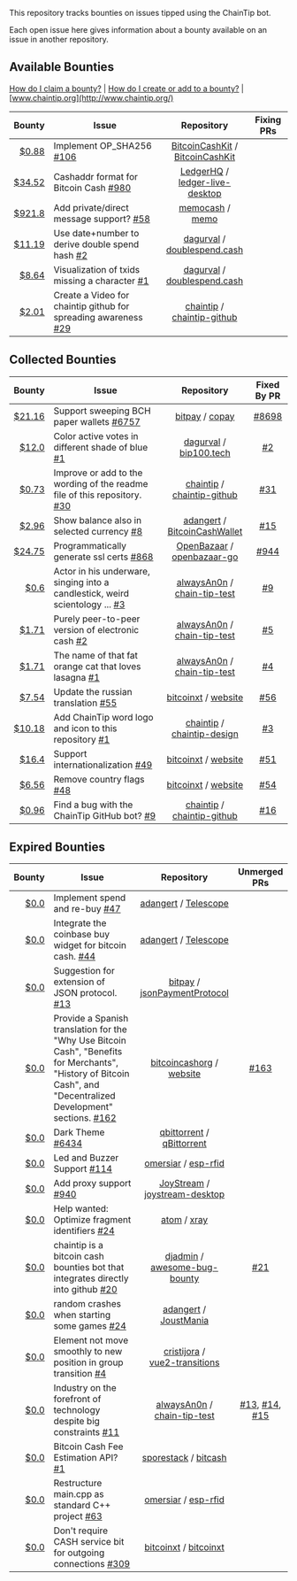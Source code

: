 This repository tracks bounties on issues tipped using the ChainTip bot. 

Each open issue here gives information about a bounty available on an issue in another repository.


## Available Bounties

[How do I claim a bounty?](http://www.chaintip.org/github#claim-bounty) |  [How do I create or add to a bounty?](http://www.chaintip.org/github#tip-issue) | [www.chaintip.org](http://www.chaintip.org/)

Bounty | Issue | Repository | Fixing PRs
---: | --- | :---: | :---:
[$0.88](http://github.chaintip.org/chaintip/bounties/issues/43) | Implement OP_SHA256 [#106](http://github.chaintip.org/BitcoinCashKit/BitcoinCashKit/issues/106) | [BitcoinCashKit](http://github.chaintip.org/BitcoinCashKit) /<br>[BitcoinCashKit](http://github.chaintip.org/BitcoinCashKit/BitcoinCashKit) | 
[$34.52](http://github.chaintip.org/chaintip/bounties/issues/41) | Cashaddr format for Bitcoin Cash [#980](http://github.chaintip.org/LedgerHQ/ledger-live-desktop/issues/980) | [LedgerHQ](http://github.chaintip.org/LedgerHQ) /<br>[ledger-live-desktop](http://github.chaintip.org/LedgerHQ/ledger-live-desktop) | 
[$921.8](http://github.chaintip.org/chaintip/bounties/issues/40) | Add private/direct message support? [#58](http://github.chaintip.org/memocash/memo/issues/58) | [memocash](http://github.chaintip.org/memocash) / [memo](http://github.chaintip.org/memocash/memo) | 
[$11.19](http://github.chaintip.org/chaintip/bounties/issues/38) | Use date+number to derive double spend hash [#2](http://github.chaintip.org/dagurval/doublespend.cash/issues/2) | [dagurval](http://github.chaintip.org/dagurval) /<br>[doublespend.cash](http://github.chaintip.org/dagurval/doublespend.cash) | 
[$8.64](http://github.chaintip.org/chaintip/bounties/issues/29) | Visualization of txids missing a character [#1](http://github.chaintip.org/dagurval/doublespend.cash/issues/1) | [dagurval](http://github.chaintip.org/dagurval) /<br>[doublespend.cash](http://github.chaintip.org/dagurval/doublespend.cash) | 
[$2.01](http://github.chaintip.org/chaintip/bounties/issues/24) | Create a Video for chaintip github for spreading awareness [#29](http://github.chaintip.org/chaintip/chaintip-github/issues/29) | [chaintip](http://github.chaintip.org/chaintip) /<br>[chaintip-github](http://github.chaintip.org/chaintip/chaintip-github) | 

## Collected Bounties

Bounty | Issue | Repository | Fixed By PR
---: | --- | :---: | :---:
[$21.16](http://github.chaintip.org/chaintip/bounties/issues/32) | Support sweeping BCH paper wallets [#6757](http://github.chaintip.org/bitpay/copay/issues/6757) | [bitpay](http://github.chaintip.org/bitpay) / [copay](http://github.chaintip.org/bitpay/copay) | [#8698](http://github.chaintip.org/bitpay/copay/pull/8698)
[$12.0](http://github.chaintip.org/chaintip/bounties/issues/28) | Color active votes in different shade of blue [#1](http://github.chaintip.org/dagurval/bip100.tech/issues/1) | [dagurval](http://github.chaintip.org/dagurval) / [bip100.tech](http://github.chaintip.org/dagurval/bip100.tech) | [#2](http://github.chaintip.org/dagurval/bip100.tech/pull/2)
[$0.73](http://github.chaintip.org/chaintip/bounties/issues/25) | Improve or add to the wording of the readme file of this repository. [#30](http://github.chaintip.org/chaintip/chaintip-github/issues/30) | [chaintip](http://github.chaintip.org/chaintip) /<br>[chaintip-github](http://github.chaintip.org/chaintip/chaintip-github) | [#31](http://github.chaintip.org/chaintip/chaintip-github/pull/31)
[$2.96](http://github.chaintip.org/chaintip/bounties/issues/21) | Show balance also in selected currency [#8](http://github.chaintip.org/adangert/BitcoinCashWallet/issues/8) | [adangert](http://github.chaintip.org/adangert) /<br>[BitcoinCashWallet](http://github.chaintip.org/adangert/BitcoinCashWallet) | [#15](http://github.chaintip.org/adangert/BitcoinCashWallet/pull/15)
[$24.75](http://github.chaintip.org/chaintip/bounties/issues/15) | Programmatically generate ssl certs [#868](http://github.chaintip.org/OpenBazaar/openbazaar-go/issues/868) | [OpenBazaar](http://github.chaintip.org/OpenBazaar) /<br>[openbazaar-go](http://github.chaintip.org/OpenBazaar/openbazaar-go) | [#944](http://github.chaintip.org/OpenBazaar/openbazaar-go/pull/944)
[$0.6](http://github.chaintip.org/chaintip/bounties/issues/14) | Actor in his underware, singing into a candlestick, weird scientology ... [#3](http://github.chaintip.org/alwaysAn0n/chain-tip-test/issues/3) | [alwaysAn0n](http://github.chaintip.org/alwaysAn0n) /<br>[chain-tip-test](http://github.chaintip.org/alwaysAn0n/chain-tip-test) | [#9](http://github.chaintip.org/alwaysAn0n/chain-tip-test/pull/9)
[$1.71](http://github.chaintip.org/chaintip/bounties/issues/13) | Purely peer-to-peer version of electronic cash [#2](http://github.chaintip.org/alwaysAn0n/chain-tip-test/issues/2) | [alwaysAn0n](http://github.chaintip.org/alwaysAn0n) /<br>[chain-tip-test](http://github.chaintip.org/alwaysAn0n/chain-tip-test) | [#5](http://github.chaintip.org/alwaysAn0n/chain-tip-test/pull/5)
[$1.71](http://github.chaintip.org/chaintip/bounties/issues/12) | The name of that fat orange cat that loves lasagna [#1](http://github.chaintip.org/alwaysAn0n/chain-tip-test/issues/1) | [alwaysAn0n](http://github.chaintip.org/alwaysAn0n) /<br>[chain-tip-test](http://github.chaintip.org/alwaysAn0n/chain-tip-test) | [#4](http://github.chaintip.org/alwaysAn0n/chain-tip-test/pull/4)
[$7.54](http://github.chaintip.org/chaintip/bounties/issues/11) | Update the russian translation [#55](http://github.chaintip.org/bitcoinxt/website/issues/55) | [bitcoinxt](http://github.chaintip.org/bitcoinxt) / [website](http://github.chaintip.org/bitcoinxt/website) | [#56](http://github.chaintip.org/bitcoinxt/website/pull/56)
[$10.18](http://github.chaintip.org/chaintip/bounties/issues/8) | Add ChainTip word logo and icon to this repository [#1](http://github.chaintip.org/chaintip/chaintip-design/issues/1) | [chaintip](http://github.chaintip.org/chaintip) /<br>[chaintip-design](http://github.chaintip.org/chaintip/chaintip-design) | [#3](http://github.chaintip.org/chaintip/chaintip-design/pull/3)
[$16.4](http://github.chaintip.org/chaintip/bounties/issues/7) | Support internationalization [#49](http://github.chaintip.org/bitcoinxt/website/issues/49) | [bitcoinxt](http://github.chaintip.org/bitcoinxt) / [website](http://github.chaintip.org/bitcoinxt/website) | [#51](http://github.chaintip.org/bitcoinxt/website/pull/51)
[$6.56](http://github.chaintip.org/chaintip/bounties/issues/6) | Remove country flags [#48](http://github.chaintip.org/bitcoinxt/website/issues/48) | [bitcoinxt](http://github.chaintip.org/bitcoinxt) / [website](http://github.chaintip.org/bitcoinxt/website) | [#54](http://github.chaintip.org/bitcoinxt/website/pull/54)
[$0.96](http://github.chaintip.org/chaintip/bounties/issues/4) | Find a bug with the ChainTip GitHub bot? [#9](http://github.chaintip.org/chaintip/chaintip-github/issues/9) | [chaintip](http://github.chaintip.org/chaintip) /<br>[chaintip-github](http://github.chaintip.org/chaintip/chaintip-github) | [#16](http://github.chaintip.org/chaintip/chaintip-github/pull/16)

## Expired Bounties

Bounty | Issue | Repository | Unmerged PRs
---: | --- | :---: | :---:
[$0.0](http://github.chaintip.org/chaintip/bounties/issues/37) | Implement spend and re-buy [#47](http://github.chaintip.org/adangert/Telescope/issues/47) | [adangert](http://github.chaintip.org/adangert) / [Telescope](http://github.chaintip.org/adangert/Telescope) | 
[$0.0](http://github.chaintip.org/chaintip/bounties/issues/36) | Integrate the coinbase buy widget for bitcoin cash. [#44](http://github.chaintip.org/adangert/Telescope/issues/44) | [adangert](http://github.chaintip.org/adangert) / [Telescope](http://github.chaintip.org/adangert/Telescope) | 
[$0.0](http://github.chaintip.org/chaintip/bounties/issues/35) | Suggestion for extension of JSON protocol. [#13](http://github.chaintip.org/bitpay/jsonPaymentProtocol/issues/13) | [bitpay](http://github.chaintip.org/bitpay) /<br>[jsonPaymentProtocol](http://github.chaintip.org/bitpay/jsonPaymentProtocol) | 
[$0.0](http://github.chaintip.org/chaintip/bounties/issues/33) | Provide a Spanish translation for the "Why Use Bitcoin Cash", "Benefits for Merchants", "History of Bitcoin Cash", and "Decentralized Development" sections. [#162](http://github.chaintip.org/bitcoincashorg/website/issues/162) | [bitcoincashorg](http://github.chaintip.org/bitcoincashorg) / [website](http://github.chaintip.org/bitcoincashorg/website) | [#163](http://github.chaintip.org/bitcoincashorg/website/pull/163)
[$0.0](http://github.chaintip.org/chaintip/bounties/issues/31) | Dark Theme [#6434](http://github.chaintip.org/qbittorrent/qBittorrent/issues/6434) | [qbittorrent](http://github.chaintip.org/qbittorrent) / [qBittorrent](http://github.chaintip.org/qbittorrent/qBittorrent) | 
[$0.0](http://github.chaintip.org/chaintip/bounties/issues/30) | Led and Buzzer Support [#114](http://github.chaintip.org/omersiar/esp-rfid/issues/114) | [omersiar](http://github.chaintip.org/omersiar) / [esp-rfid](http://github.chaintip.org/omersiar/esp-rfid) | 
[$0.0](http://github.chaintip.org/chaintip/bounties/issues/27) | Add proxy support [#940](http://github.chaintip.org/JoyStream/joystream-desktop/issues/940) | [JoyStream](http://github.chaintip.org/JoyStream) /<br>[joystream-desktop](http://github.chaintip.org/JoyStream/joystream-desktop) | 
[$0.0](http://github.chaintip.org/chaintip/bounties/issues/26) | Help wanted: Optimize fragment identifiers [#24](http://github.chaintip.org/atom/xray/issues/24) | [atom](http://github.chaintip.org/atom) / [xray](http://github.chaintip.org/atom/xray) | 
[$0.0](http://github.chaintip.org/chaintip/bounties/issues/23) | chaintip is a bitcoin cash bounties bot that integrates directly into github [#20](http://github.chaintip.org/djadmin/awesome-bug-bounty/issues/20) | [djadmin](http://github.chaintip.org/djadmin) /<br>[awesome-bug-bounty](http://github.chaintip.org/djadmin/awesome-bug-bounty) | [#21](http://github.chaintip.org/djadmin/awesome-bug-bounty/pull/21)
[$0.0](http://github.chaintip.org/chaintip/bounties/issues/22) | random crashes when starting some games [#24](http://github.chaintip.org/adangert/JoustMania/issues/24) | [adangert](http://github.chaintip.org/adangert) / [JoustMania](http://github.chaintip.org/adangert/JoustMania) | 
[$0.0](http://github.chaintip.org/chaintip/bounties/issues/20) | Element not move smoothly to new position in group transition [#4](http://github.chaintip.org/cristijora/vue2-transitions/issues/4) | [cristijora](http://github.chaintip.org/cristijora) /<br>[vue2-transitions](http://github.chaintip.org/cristijora/vue2-transitions) | 
[$0.0](http://github.chaintip.org/chaintip/bounties/issues/18) | Industry on the forefront of technology despite big constraints [#11](http://github.chaintip.org/alwaysAn0n/chain-tip-test/issues/11) | [alwaysAn0n](http://github.chaintip.org/alwaysAn0n) /<br>[chain-tip-test](http://github.chaintip.org/alwaysAn0n/chain-tip-test) | [#13](http://github.chaintip.org/alwaysAn0n/chain-tip-test/pull/13), [#14](http://github.chaintip.org/alwaysAn0n/chain-tip-test/pull/14), [#15](http://github.chaintip.org/alwaysAn0n/chain-tip-test/pull/15)
[$0.0](http://github.chaintip.org/chaintip/bounties/issues/16) | Bitcoin Cash Fee Estimation API? [#1](http://github.chaintip.org/sporestack/bitcash/issues/1) | [sporestack](http://github.chaintip.org/sporestack) / [bitcash](http://github.chaintip.org/sporestack/bitcash) | 
[$0.0](http://github.chaintip.org/chaintip/bounties/issues/9) | Restructure main.cpp as standard C++ project [#63](http://github.chaintip.org/omersiar/esp-rfid/issues/63) | [omersiar](http://github.chaintip.org/omersiar) / [esp-rfid](http://github.chaintip.org/omersiar/esp-rfid) | 
[$0.0](http://github.chaintip.org/chaintip/bounties/issues/5) | Don't require CASH service bit for outgoing connections [#309](http://github.chaintip.org/bitcoinxt/bitcoinxt/issues/309) | [bitcoinxt](http://github.chaintip.org/bitcoinxt) / [bitcoinxt](http://github.chaintip.org/bitcoinxt/bitcoinxt) | 

